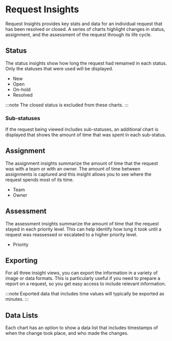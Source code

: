 # Request Insights
Request Insights provides key stats and data for an individual request that has been resolved or closed.  A series of charts highlight changes in status, assignment, and the assessment of the request through its life cycle.
 
## Status
The status insights show how long the request had remained in each status.  Only the statuses that were used will be displayed.

* New
* Open
* On-hold
* Resolved

:::note
The closed status is excluded from these charts.
:::

### Sub-statuses
If the request being viewed includes sub-statuses, an additional chart is displayed that shows the amount of time that was spent in each sub-status.

## Assignment
The assignment insights summarize the amount of time that the request was with a team or with an owner.  The amount of time between assignments is captured and this insight allows you to see where the request spends most of its time.

* Team
* Owner

## Assessment
The assessment insights summarize the amount of time that the request stayed in each priority level. This can help identify how long it took until a request was reassessed or escalated to a higher priority level.  

* Priority
 
## Exporting
For all three insight views, you can export the information in a variety of image or data formats. This is particularly useful if you need to prepare a report on a request, so you get easy access to include relevant information. 

:::note
Exported data that includes time values will typically be exported as minutes.
:::

## Data Lists
Each chart has an option to show a data list that includes timestamps of when the change took place, and who made the changes.